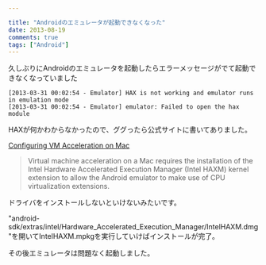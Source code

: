 ```yaml
---

title: "Androidのエミュレータが起動できなくなった"
date: 2013-08-19
comments: true
tags: ["Android"]
---
```


久しぶりにAndroidのエミュレータを起動したらエラーメッセージがでて起動できなくなっていました

```
[2013-03-31 00:02:54 - Emulator] HAX is not working and emulator runs in emulation mode
[2013-03-31 00:02:54 - Emulator] emulator: Failed to open the hax module
```

<!--more-->

HAXが何かわからなかったので、ググったら公式サイトに書いてありました。

[Configuring VM Acceleration on
Mac](http://developer.android.com/intl/ja/tools/devices/emulator.html#accel-vm)

> Virtual machine acceleration on a Mac requires the installation of the
> Intel Hardware Accelerated Execution Manager (Intel HAXM) kernel
> extension to allow the Android emulator to make use of CPU
> virtualization extensions.

ドライバをインストールしないといけないみたいです。

"android-sdk/extras/intel/Hardware\_Accelerated\_Execution\_Manager/IntelHAXM.dmg"を開いてIntelHAXM.mpkgを実行していけばインストールが完了。

その後エミュレータは問題なく起動しました。
